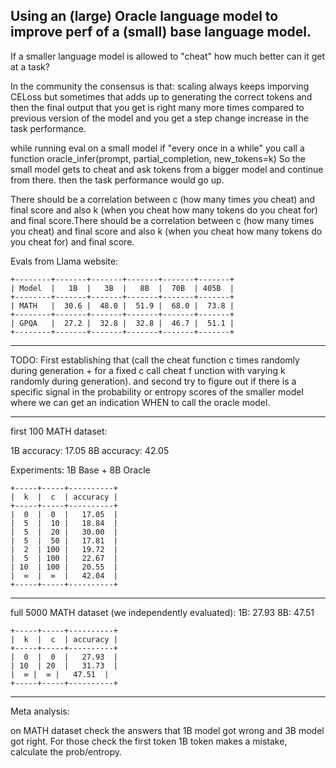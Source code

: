 ## Using an (large) Oracle language model to improve perf of a (small) base language model.

If a smaller language model is allowed to "cheat" how much better can it get at a task?


In the community the consensus is that: scaling always keeps imporving CELoss but sometimes that adds up to generating the correct tokens and then the final output that you get is right many more times compared to previous version of the model and you get a step change increase in the task performance.

while running eval on a small model if "every once in a while" you call a function oracle_infer(prompt, partial_completion, new_tokens=k) So the small model gets to cheat and ask tokens from a bigger model and continue from there. then the task performance would go up. 

There should be a correlation between c (how many times you cheat) and final score and also k (when you cheat how many tokens do you cheat for) and final score.There should be a correlation between c (how many times you cheat) and final score and also k (when you cheat how many tokens do you cheat for) and final score. 


Evals from Llama website:
```
+--------+-------+-------+-------+-------+-------+
| Model  |   1B  |   3B  |   8B  |  70B  | 405B  |
+--------+-------+-------+-------+-------+-------+
| MATH   |  30.6 |  48.0 |  51.9 |  68.0 |  73.8 |
+--------+-------+-------+-------+-------+-------+
| GPQA   |  27.2 |  32.8 |  32.8 |  46.7 |  51.1 |
+--------+-------+-------+-------+-------+-------+
```
___________

TODO: First establishing that (call the cheat function c times randomly during generation + for a fixed c call cheat f unction with varying k randomly during generation). and second try to figure out if there is a specific signal in the probability or entropy scores of the smaller model where we can get an indication WHEN to call the oracle model.

__________
first 100 MATH dataset:

1B accuracy: 17.05
8B accuracy: 42.05


Experiments: 
1B Base + 8B Oracle
```
+-----+-----+----------+
|  k  |  c  | accuracy |
+-----+-----+----------+
|  0  |  0  |   17.05  |
|  5  |  10 |   18.84  |
|  5  |  20 |   30.00  |
|  5  |  50 |   17.81  |
|  2  | 100 |   19.72  | 
|  5  | 100 |   22.67  | 
| 10  | 100 |   20.55  | 
|  ∞  |  ∞  |   42.04  | 
+-----+-----+----------+
```
______________


full 5000 MATH dataset (we independently evaluated):
1B: 27.93 
8B: 47.51
```
+-----+-----+----------+
|  k  |  c  | accuracy |
+-----+-----+----------+
|  0  |  0  |   27.93  |
| 10  | 20  |   31.73  | 
|  ∞ |  ∞ |   47.51  | 
+-----+-----+----------+
```
_____________________

Meta analysis:

on MATH dataset check the answers that 1B model got wrong and 3B model got right. For those check the first token 1B token makes a mistake, 
calculate the prob/entropy. 

